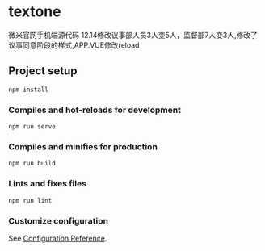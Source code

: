 # textone
微米官网手机端源代码
12.14修改议事部人员3人变5人，监督部7人变3人,修改了议事同意阶段的样式,APP.VUE修改reload
## Project setup
```
npm install
```

### Compiles and hot-reloads for development
```
npm run serve
```

### Compiles and minifies for production
```
npm run build
```

### Lints and fixes files
```
npm run lint
```

### Customize configuration
See [Configuration Reference](https://cli.vuejs.org/config/).

